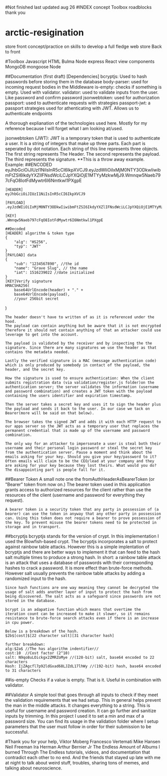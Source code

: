 #Not finished last updated aug 26
#INDEX
concept
Toolbox
roadblocks
thank you



# arctic-resigination
store front concept/practice on skills to develop a full fledge web store Back to front

#Toolbox
Javascript
HTML
Bulma
Node
express
React view components
MongoDB
mongoose
Node


##Documentation (first draft)
[Dependencies]
bcryptjs: Used to hash passwords before storing them in the database
body-parser: used for incoming request bodies in the Middleware
is-empty: checks if something is empty. Used with validator.
validator: used to validate inputs from the user. Like password and confirm password
jsonwebtoken: used for authorization
passport: used to authenticate requests with strategies
passport-jwt: a passport strategies used for athenticating with JWT. Allows us to authenticate endpoints

A thorough explianation of the technologies used here. Mostly for my reference because I will forget what I am looking at/used.

jsonwebtoken (JWT):
    JWT is a temporary token that is used to authenticate a user. It is a string of integers that make up three parts. Each part is seperated by dot notation. Each string of this line represents three objects. The first string represents The Header. The second represents the payload. The third represents the signature.
    **This is a throw away example.
    Example:
    ##ENCODED
    eyJhbGciOiJIUzI1NiIsInR5cCI6IkpXVCJ9.eyJzdWIiOiIxMjM0NTY3ODkwIiwibmFtZSI6IkdyYXZlIFNsdWciLCJpYXQiOjE1MTYyMzkwMjJ9.Wmnqw5Naeb797cFqO8IotFdMywtr6I6Nmtkwl1PXgpE

    [HEADER]
    eyJhbGciOiJIUzI1NiIsInR5cCI6IkpXVCJ9

    [PAYLOAD]
    .eyJzdWIiOiIxMjM0NTY3ODkwIiwibmFtZSI6IkdyYXZlIFNsdWciLCJpYXQiOjE1MTYyMzkwMjJ9

    [KEY]
    .Wmnqw5Naeb797cFqO8IotFdMywtr6I6Nmtkwl1PXgpE

    ##Decoded
    [HEADER] algorithm & token type
    {
        "alg": "HS256",
        "typ": "JWT"
    }
    [PAYLOAD] data
    {
        "sub": "1234567890", //the id
        "name": "Grave Slug", // the name
        "iat": 1516239022 //date initialized
    }
    [KEY]Verify signature
    HMACSHA256(
        base64UrlEncode(header) + "." +
        base64UrlEncode(payload),
        //your 256bit secret
)

    The header doesn't have to written of as it is referenced under the hood.
    The payload can contain anything but be aware that it is not encrypted therefore it should not contain anything of that an attacker could use leverage to get into the account.

    The payload is validated by the receiver and by inspecting the the signature. Since there are many signatures we use the header as that contains the metadata needed.

    Lastly the verified signature is a MAC (message authentication code) which is only produced by somebody in contact of the payload, the header, and the secret key.

    How the signature is used to ensure authentication: When the client submits registration data (via validation/register.js folder)on the authentication server; the server validates the information (username and password combination) and creates a JWT token with the payload containing the users identifier and expiration timestamp.

    Then the server takes a secret key and uses it to sign the header plus the payload and sends it back to the user. In our case we tack on Bearer(more will be said on that below).

    The browser takes the signed JWT and adds it with each HTTP request to our apps server so the JWT acts as a temporary user that replaces the permanent credential that is made up of the username and password combination.

    The only way for an attacker to impersonate a user is steal both their username and their personal login password or steal the secret key from the authentication server. Pause a moment and think about the emails asking for your key. Should you give your key/password to it? Often emails will claim to be the CEO/lead at your company and they are asking for your key because they lost theirs. What would you do? The disappointing part is people fall for it.

##Bearer Token
A small note one the fromAuthHeaderAsBearerToken (or "Bearer" token from now on.)
    The bearer token used in this application grants access to authorized resources for the client rather than use the resources of the client (username and password for everything they request).

    A bearer token is a security token that any party in possession of (a bearer) can use the token in anyway that any other party in possession can. Using this token does not require a bearer to prove possession of the key. To prevent misuse the bearer tokens need to be protected in storage and in transport.

##bcryptjs
    bcryptjs stands for the version of crypt. In this implementation I used the Blowfish-based crypt.
    The bcryptjs incorporates a salt to protect against rainbow table attacks. However this is a simple implentation of bcryptjs and there are better ways to implement it that can feed to the hash salt multiple times to produce a strong hash.
    In short: a rainbow table attack is an attack that uses a database of passwords with their corresponding hashes to crack a password. It is more effect than brute-force methods. However salt usually prevents the rainbow table attacks by adding a randomized input to the hash.

    Since hash functions are one way meaning they cannot be decrypted the usage of salt adds another layer of input to protect the hash from being discovered. The salt acts as a safeguard since passwords are not stored in the database.

    bcrypt is an adapative function which means that overtime the iteration count can be increased to make it slower, so it remains resistance to brute-force search attacks even if there is an increase in cpu power.

    Below is a breakdown of the hash.
    $2b$[cost]$[22 character salt][31 character hash]

    further breakdown:
    alg:$2a$ //The has algorithm indentifier//
    cost:10  //Cost factor (2^10)
    salt: N9qo8uLOickgx2ZMRZoMye //(128-bit) salt, base64 encoded to 22 characters
    Hash: IjZAgcfl7p92ldGxad68LJZdL17lhWy //(192-bit) hash, base64 encoded to 31 characters

##is-empty
    Checks if a value is empty. That is it. Useful in combination with validator.

##Validator
    A simple tool that goes through all inputs to check if they meet the validation requirements that we had setup. This in general helps prevent the man in the middle attacks. It changes everything to a string. This is useful for username and password creation. It can go further and sanitize inputs by trimming. In this project I used it to set a min and max of a password size. You can find its usage in the validation folder where I setup parameters that the user must follow in order for their submission to be successful.




#Thank you for your help,
Viktor Moberg
Francesco Vertemati
Mike Hansen
Neil Freeman
Ira Herman
Arthur Bernier Jr
The Endless Amount of Albums I burned Through
The Endless tutorials, videos, and documentation that contradict each other to no end.
And the friends that stayed up late with me at night to talk about weird stuff, troubles, sharing tons of memes, and talking about neuroscience.
